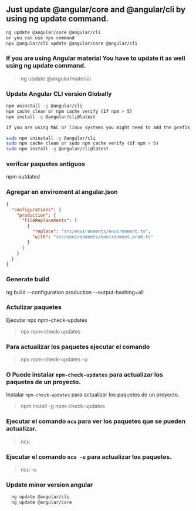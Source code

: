 ## Just update @angular/core and @angular/cli by using ng update command.

```bash
ng update @angular/core @angular/cli
or you can use npx command
npx @angular/cli update @angular/core @angular/cli
```

### If you are using Angular material You have to update it as well using ng update command.

> ng update @angular/material

### Update Angular CLI version Globally

```bash
npm uninstall -g @angular/cli
npm cache clean or npm cache verify (if npm > 5)
npm install -g @angular/cli@latest

If you are using MAC or linux systems you might need to add the prefix sudo before npm

sudo npm uninstall -g @angular/cli
sudo npm cache clean or sudo npm cache verify (if npm > 5)
sudo npm install -g @angular/cli@latest
```

### verifcar paquetes antiguos

npm outdated

### Agregar en enviroment al angular.json

```json
{
  "configurations": {
    "production": {
      "fileReplacements": [
        {
          "replace": "src/environments/environment.ts",
          "with": "src/environments/environment.prod.ts"
        }
      ]
    }
  }
}
```

### Generate build

ng build --configuration production --output-hashing=all

### Actulizar paquetes

Ejecutar npx npm-check-updates

> npx npm-check-updates

### Para actualizar los paquetes ejecutar el comando

> npx npm-check-updates -u

### O Puede instalar `npm-check-updates` para actualizar los paquetes de un proyecto.

Instalar `npm-check-updates` para actualizar los paquetes de un proyecto.

> npm install -g npm-check-updates

### Ejecutar el comando `ncu` para ver los paquetes que se pueden actualizar.

> ncu

### Ejecutar el comando `ncu -u` para actualizar los paquetes.

> ncu -u

### Update minor version angular

```bash
  ng update @angular/cli
  ng update @angular/core
```
